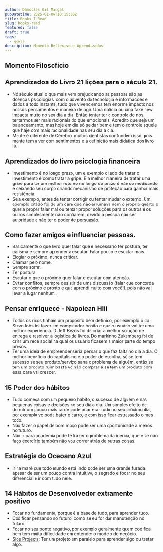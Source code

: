 ```yaml
---
author: Dâmocles Gil Marçal
pubDatetime: 2025-01-06T10:15:00Z
title: Books I Read
slug: books-read
featured: false
draft: true
tags:
  - goals
description: Momento Reflexivo e Aprendizados
---
```


## Momento Filosoficio

## Aprendizados do Livro 21 lições para o século 21.

- Nó século atual o que mais vem prejudicando as pessoas são as doenças psicologias, com o advento da tecnologia e informacoes e dados a todo instante, tudo que vivenciemos tem enorme impacto nos nossos pensamentos e maneira de agir. Uma notícia ou uma fake new impacta muito no seu dia a dia. Então tentar ter o controle de nos, tentarmos ser mais racionais do que emocionais. Acredito que seja um balanceamento, mas hoje em dia só se dar bem e tem o controle aquele que haje com mais racionalidade nas seu dia a dia.
- Mente é diferente de Cérebro, muitos cientistas confundem isso, pois mente tem a ver com sentimentos e a definição mais didática dos livro lá.

## Aprendizados do livro psicologia financeira

- Investimento é no longo prazo, um e exemplo citado de tratar o investimento é como tratar a gripe. E a melhor maneira de tratar uma gripe para ter um melhor retorno no longo do prazo é não se medicando e deixando seu corpo criando mecanismo de proteção para ganhar mais resistência.
- Seja exemplo, antes de tentar corrigir ou tentar mudar o externo. Um exemplo citado foi de um cara que não arrumava nem o próprio quarto e queria propar falar mal ou tentar propor soluções para os outros e os outros simplesmente não confiarem, devido a pessoa não ser autoridade e não ter o poder de persuasão.

## Como fazer amigos e influenciar pessoas.

- Basicamente o que livro quer falar que é necessário ter postura, ter carisma e sempre aprender a escutar. Falar pouco e escutar mais.
- Elogiar o próximo, nunca criticar.
- Chamar pelo nome.
- Sempre sorrir.
- Ter postura.
- Escutar o que o próximo quer falar e escutar com atenção.
- Evitar conflitos, sempre desistir de uma discussão (falar que concorda com o próximo e pronto e que aprendi muito com você!), pois não vai levar a lugar nenhum.

## Pensar enriquece - Napolean Hill

- Todos os ricos tinham um proposito bem definido, por exemplo o do SteveJobs foi fazer um computador bonito e que o usuário vai ter uma melhor experiencia. O Jeff Bezos foi de criar a melhor solução de entrega e resolver a logística de livros. Do markinho Zukemberg foi de criar um rede social na qual os usuário ficasem a maior parte do tempo presos.
- Ter uma ideia de empreender seria pensar o que faz falta no dia a dia. O melhor benefício do capitalismo é o poder de escolha, só se tem sucesso se seu produto/serviço sana o problema de alguém, então se tem um produto ruim basta vc não comprar e se tem um produto bom essa cara vai crescer.

## 15 Poder dos hábitos

- Tudo começa com um pequeno hábito, o sucesso de alguém e nas pequenas coisas e decisões no seu dia a dia. Um simples efeito de dormir um pouco mais tarde pode acarretar tudo no seu próximo dia, por exemplo vc pode bater o carro, e com isso ficar estressado o mes todo.
- Não fazer o papel de bom moço pode ser uma oportunidade a menos no futuro.
- Não ir para academia pode te trazer o problema da inercia, que é se não faço exercício também não vou correr atrás de outras coisas.

## Estratégia do Oceoano Azul

- Ir na maré que todo mundo está indo pode ser uma grande furada, apesar de ser um pouco contra intuitivo, o segredo e focar no seu diferencial e ir com tudo nele.

## 14 Hábitos de Desenvolvedor extramente positivo

- Focar no fundamento, porque é a base de tudo, para aprender tudo.
- Codificar pensando no futuro, como se eu for dar manutenção no futuro.
- Focar no seu ponto negativo, por exemplo geralmente quem codifica bem tem muita dificuldade em entender o modelo de negócio.
- [Side Projects](somes-ideias.md): Ter um projeto em paralelo para aprender algo ou testar algo.
